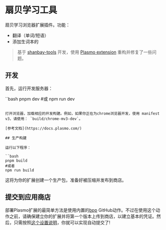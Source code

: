 # 扇贝学习工具

扇贝学习浏览器扩展插件。功能：

* 翻译（单词/短语）
* 添加生词本的

> 基于 [shanbay-tools](https://github.com/ethanyang163/shanbay-tools) 开发，使用 [Plasmo extension](https://docs.plasmo.com/) 重构并修复了一些问题。

## 开发

首先，运行开发服务器：

``bash
pnpm dev
#或
npm run dev
```

打开浏览器，加载相应的开发构建。例如，如果你正在为chrome浏览器开发，使用 manifest v3，请使用： `build/chrome-mv3-dev`。

[参考文档](https://docs.plasmo.com/)

## 生产构建

运行以下程序：

``bash
pnpm build
#或者
npm run build
```

这将为你的扩展创建一个生产包，准备好被压缩并发布到商店。

## 提交到应用商店

部署Plasmo扩展的最简单方法是使用内置的[bpp](https://bpp.browser.market) GitHub动作。不过在使用这个动作之前，请确保建立你的扩展并将第一个版本上传到商店，以建立基本的凭证。然后，只需按照[这个设置说明](https://docs.plasmo.com/framework/workflows/submit)，你就可以实现自动提交了!
